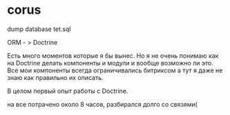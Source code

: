 # corus
dump database tet.sql


ORM - > Doctrine

Есть много моментов которые я бы вынес. Но я не очень понимаю как на  Doctrine делать компоненты и модули и вообще возможно ли это. Все мои компоненты всегда ограничивались битриксом а тут я даже не знаю как правильно их описать.

В целом первый опыт работы с Doctrine.

на все потрачено около 8 часов, разбирался долго со связями( 

